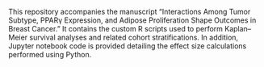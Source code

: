 This repository accompanies the manuscript “Interactions Among Tumor Subtype, PPARγ Expression, and Adipose Proliferation Shape Outcomes in Breast Cancer.” It contains the custom R scripts used to perform Kaplan–Meier survival analyses and related cohort stratifications. In addition, Jupyter notebook code is provided detailing the effect size calculations performed using Python.
